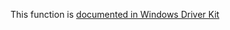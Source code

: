 This function is [documented in Windows Driver Kit](https://learn.microsoft.com/en-us/windows-hardware/drivers/ddi/wdm/nf-wdm-rtlutf8stringtounicodestring)
